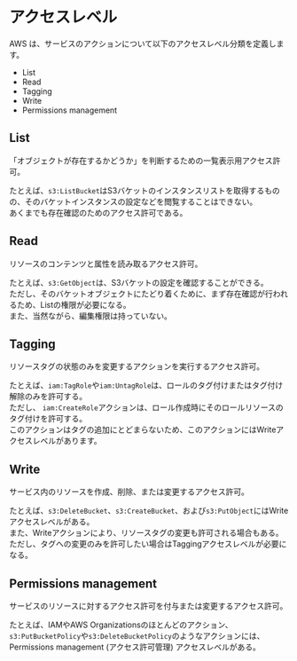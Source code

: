 # アクセスレベル

AWS は、サービスのアクションについて以下のアクセスレベル分類を定義します。

- List
- Read
- Tagging
- Write
- Permissions management

## List

「オブジェクトが存在するかどうか」を判断するための一覧表示用アクセス許可。

たとえば、`s3:ListBucket`はS3バケットのインスタンスリストを取得するものの、そのバケットインスタンスの設定などを閲覧することはできない。  
あくまでも存在確認のためのアクセス許可である。

## Read

リソースのコンテンツと属性を読み取るアクセス許可。

たとえば、`s3:GetObject`は、S3バケットの設定を確認することができる。  
ただし、そのバケットオブジェクトにたどり着くために、まず存在確認が行われるため、Listの権限が必要になる。  
また、当然ながら、編集権限は持っていない。

## Tagging

リソースタグの状態のみを変更するアクションを実行するアクセス許可。

たとえば、`iam:TagRole`や`iam:UntagRole`は、ロールのタグ付けまたはタグ付け解除のみを許可する。  
ただし、 `iam:CreateRole`アクションは、ロール作成時にそのロールリソースのタグ付けを許可する。  
このアクションはタグの追加にとどまらないため、このアクションにはWriteアクセスレベルがあります。

## Write

サービス内のリソースを作成、削除、または変更するアクセス許可。

たとえば、`s3:DeleteBucket`、`s3:CreateBucket`、および`s3:PutObject`にはWriteアクセスレベルがある。  
また、Writeアクションにより、リソースタグの変更も許可される場合もある。  
ただし、タグへの変更のみを許可したい場合はTaggingアクセスレベルが必要になる。

## Permissions management

サービスのリソースに対するアクセス許可を付与または変更するアクセス許可。  

たとえば、IAMやAWS Organizationsのほとんどのアクション、`s3:PutBucketPolicy`や`s3:DeleteBucketPolicy`のようなアクションには、Permissions management (アクセス許可管理) アクセスレベルがある。
